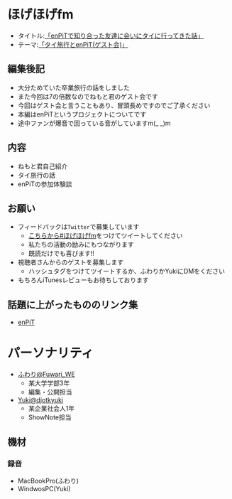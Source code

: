 # ほげほげfm
- タイトル:[「enPiTで知り合った友達に会いにタイに行ってきた話」]()
- テーマ:[「タイ旅行とenPiT(ゲスト会)」]()
 
## 編集後記
- 大分ためていた卒業旅行の話をしました
- また今回は7の倍数なのでねもと君のゲスト会です
- 今回はゲスト会と言うこともあり、冒頭長めですのでご了承ください
- 本編はenPiTというプロジェクトについてです
- 途中ファンが爆音で回っている音がしていますm(_ _)m

## 内容
- ねもと君自己紹介
- タイ旅行の話
- enPiTの参加体験談

## お願い
- フィードバックは`Twitter`で募集しています
   - [こちらから#ほげほげfm](https://twitter.com/search?f=tweets&q=%23%E3%81%BB%E3%81%92%E3%81%BB%E3%81%92fm&src=typd)をつけてツイートしてください
   - 私たちの活動の励みにもつながります
   - 既読だけでも喜びます!!
 - 視聴者さんからのゲストを募集します
   - ハッシュタグをつけてツイートするか、ふわりかYukiにDMをください
- もちろんiTunesレビューもお待ちしております


## 話題に上がったもののリンク集
- [enPiT](http://www.enpit.jp/)

# パーソナリティ
- [ふわり@Fuwari_WE](https://twitter.com/Fuwari_WE)
   - 某大学学部3年
   - 編集・公開担当
- [Yuki@djotkyuki](https://twitter.com/djotkyuki)
   - 某企業社会人1年
   - ShowNote担当

## 機材  
### 録音
- MacBookPro(ふわり)
- WindwosPC(Yuki)

